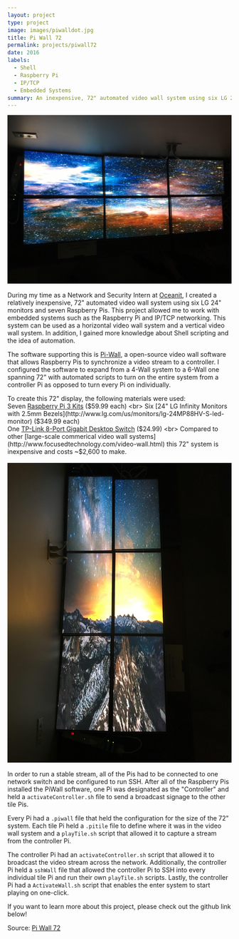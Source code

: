 ```yaml
---
layout: project
type: project
image: images/piwalldot.jpg
title: Pi Wall 72
permalink: projects/piwall72
date: 2016
labels:
  - Shell
  - Raspberry Pi
  - IP/TCP
  - Embedded Systems
summary: An inexpensive, 72" automated video wall system using six LG 24" monitors and seven Raspberry Pis for Oceanit Laboratories, Inc. 
---
```

<img class class="ui medium right floated rounded image" src="../images/piwall2.jpg">

During my time as a Network and Security Intern at [Oceanit](http://www.oceanit.com/), I created a relatively inexpensive, 72" automated video wall system using six LG 24" monitors and seven Raspberry Pis. This project allowed me to work with embedded systems such as the Raspberry Pi and IP/TCP networking. This system can be used as a horizontal video wall system and a vertical video wall system.
In addition, I gained more knowledge about Shell scripting and the idea of automation.

The software supporting this is [Pi-Wall](https://github.com/vigsterkr/pi-wall), a open-source video wall software that allows Raspberry Pis to synchronize a video stream to a controller.
I configured the software to expand from a 4-Wall system to a 6-Wall one spanning 72" with automated scripts to turn on the entire system from a controller Pi
as opposed to turn every Pi on individually. 

To create this 72" display, the following materials were used: 
<br>
Seven [Raspberry Pi 3 Kits](http://www.vilros.com/raspberry-pi/raspberry-pi-kits/raspberry-pi-3-media-center-kit-black-case-edition.html) ($59.99 each)
<br>
Six [24" LG Infinity Monitors with 2.5mm Bezels](http://www.lg.com/us/monitors/lg-24MP88HV-S-led-monitor) ($349.99 each)
<br>
One [TP-Link 8-Port Gigabit Desktop Switch](http://www.tp-link.com/us/products/details/cat-5582_TL-SG1008D.html) ($24.99)
<br>
Compared to other [large-scale commerical video wall systems](http://www.focusedtechnology.com/video-wall.html) this 72" system is inexpensive and costs ~$2,600 to make. 
<br>
<br>
<img class class="ui medium left floated rounded image" src="../images/piwall1.jpg">
<br>

In order to run a stable stream, all of the Pis had to be connected to one network switch and be configured to run SSH.
After all of the Raspberry Pis installed the PiWall software, one Pi was designated as the "Controller" and held a ``activateController.sh`` file to send a broadcast signage to the other tile Pis.

Every Pi had a ``.piwall`` file that held the configuration for the size of the 72" system.
Each tile Pi held a ``.pitile`` file to define where it was in the video wall system and a ``playTile.sh`` script that allowed it to capture a stream from the controller Pi.

The controller Pi had an ``activateController.sh`` script that allowed it to broadcast the video stream across the network. 
Additionally, the controller Pi held a ``sshWall`` file that allowed the controller Pi to SSH into every individual tile Pi and run their own ``playTile.sh`` scripts.
Lastly, the controller Pi had a ``ActivateWall.sh`` script that enables the enter system to start playing on one-click. 

If you want to learn more about this project, please check out the github link below!

Source: <a href="https://github.com/chrisnguyenhi/piwall72"><i class="large github icon"></i>Pi Wall 72</a>
